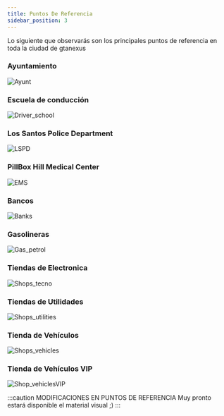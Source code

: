 ```yaml
---
title: Puntos De Referencia
sidebar_position: 3
---
```


Lo siguiente que observarás son los principales puntos de referencia en toda la ciudad de gtanexus
### Ayuntamiento
![Ayunt](https://cdn.discordapp.com/attachments/1187993860329189436/1194425376206753883/refer_ayuntamiento.png?ex=65b04e51&is=659dd951&hm=d03bff7a75dc4354aff18e04c322fdac7f0b7a9f0ad9f8afec872f6a49e57548&)

### Escuela de conducción
![Driver_school](https://cdn.discordapp.com/attachments/1187993860329189436/1194524272731902023/refer_driver.png?ex=65b0aa6b&is=659e356b&hm=0856c24266fa496fcfc17c87141668a680c0af8dc6c8da88045996b83a00d766&)
<!-- ![Craft]()
Crafting -->
### Los Santos Police Department
![LSPD](https://cdn.discordapp.com/attachments/1187993860329189436/1194442558722547802/refer_policesta.png?ex=65b05e51&is=659de951&hm=8c0ea8fdbb072a83bd3de9a4dabb3cf973fc55ecfee3045070da6e38e221350d&)

### PillBox Hill Medical Center
![EMS](https://cdn.discordapp.com/attachments/1187993860329189436/1194442558227611798/refer_medicalcenter.png?ex=65b05e51&is=659de951&hm=0c601c9df22207de33fa8ddd35aa5719164940a5bc8f7a84aab51073b311cfdf&)

### Bancos
![Banks](https://cdn.discordapp.com/attachments/1187993860329189436/1194535493048733706/refer_banks.png?ex=65b0b4de&is=659e3fde&hm=f8d1e6f94c2149f8420e18be751e7270e2794a474044b5b632a1e0f1ec818fe8&)

### Gasolineras
![Gas_petrol](https://cdn.discordapp.com/attachments/1187993860329189436/1194442557590097930/refer_gas.png?ex=65b05e51&is=659de951&hm=58932be0c375dfc56f8a342c13d79df915f62700038f7f1c4904e163fb83f274&)

### Tiendas de Electronica
![Shops_tecno](https://cdn.discordapp.com/attachments/1187993860329189436/1194524274405408869/refer_tec.png?ex=65b0aa6c&is=659e356c&hm=c801503b134a1182d048eadcd7bdd119b61cb952846e8ecb96569f0e5a8c13a5&)

### Tiendas de Utilidades
![Shops_utilities](https://cdn.discordapp.com/attachments/1187993860329189436/1194535134859374682/refer_utilities.png?ex=65b0b489&is=659e3f89&hm=cf53e8317c801f41101ab9130723263d1f4e7a00be4f0a3389fd8cb54501a04e&)

### Tienda de Vehículos
![Shops_vehicles](https://cdn.discordapp.com/attachments/1187993860329189436/1194524275428839495/refer_cars.png?ex=65b0aa6c&is=659e356c&hm=302c18ce880be43296c07e0071ac9b82be67e837ec49a3da33fe7db62a1d5d6e&)

### Tienda de Vehículos VIP
![Shop_vehiclesVIP](https://cdn.discordapp.com/attachments/1187993860329189436/1194524272312455206/refer_carsvip.png?ex=65b0aa6b&is=659e356b&hm=36f4781502d22aaa7b2e53e01a5e9b11d3634479c810d415f824100a09822438&)

<!-- ![Bowling]() -->
<!-- - Bolera -->
<!-- ### Armería -->
<!-- ![Armery]() -->





:::caution MODIFICACIONES EN PUNTOS DE REFERENCIA
Muy pronto estará disponible el material visual ;)
:::